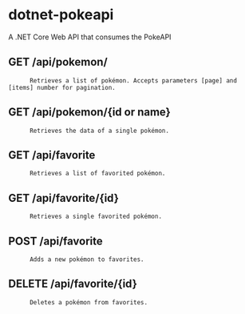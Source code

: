 # dotnet-pokeapi
A .NET Core Web API that consumes the PokeAPI

## GET    /api/pokemon/
          Retrieves a list of pokémon. Accepts parameters [page] and [items] number for pagination.

## GET    /api/pokemon/{id or name}
          Retrieves the data of a single pokémon.

## GET    /api/favorite
          Retrieves a list of favorited pokémon.

## GET    /api/favorite/{id}
          Retrieves a single favorited pokémon.

## POST   /api/favorite
          Adds a new pokémon to favorites.

## DELETE /api/favorite/{id}
          Deletes a pokémon from favorites.
